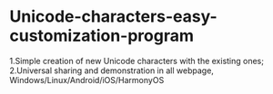 # Unicode-characters-easy-customization-program
1.Simple creation of new Unicode characters with the existing ones; 2.Universal sharing and demonstration in all webpage, Windows/Linux/Android/iOS/HarmonyOS
